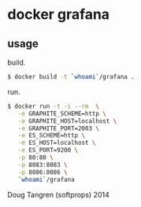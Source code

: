 # docker grafana

## usage

build.

```bash
$ docker build -t `whoami`/grafana .
```

run.

```bash
$ docker run -t -i --rm  \
   -e GRAPHITE_SCHEME=http \
   -e GRAPHITE_HOST=localhost \
   -e GRAPHITE_PORT=2003 \
   -e ES_SCHEME=http \
   -e ES_HOST=localhost \
   -e ES_PORT=9200 \
   -p 80:80 \
   -p 8083:8083 \
   -p 8086:8086 \
   `whoami`/grafana
```

Doug Tangren (softprops) 2014
